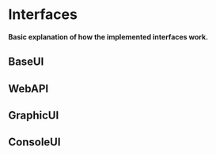 # Interfaces
#### Basic explanation of how the implemented interfaces work.

## BaseUI


## WebAPI


## GraphicUI


## ConsoleUI

